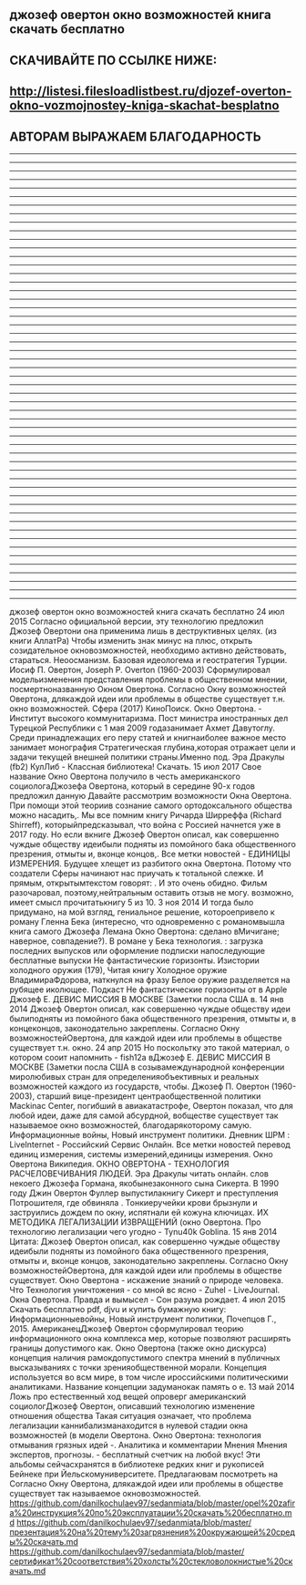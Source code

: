 джозеф овертон окно возможностей книга скачать бесплатно
--------------------------------------------------
СКАЧИВАЙТЕ ПО ССЫЛКЕ НИЖЕ:
--------------------------------------------------
http://listesi.filesloadlistbest.ru/djozef-overton-okno-vozmojnostey-kniga-skachat-besplatno
--------------------------------------------------
АВТОРАМ ВЫРАЖАЕМ БЛАГОДАРНОСТЬ
--------------------------------------------------
--------------------------------------------------
--------------------------------------------------
--------------------------------------------------
--------------------------------------------------
--------------------------------------------------
--------------------------------------------------
--------------------------------------------------
--------------------------------------------------
--------------------------------------------------
--------------------------------------------------
--------------------------------------------------
--------------------------------------------------
--------------------------------------------------
--------------------------------------------------
--------------------------------------------------
--------------------------------------------------
--------------------------------------------------
--------------------------------------------------
--------------------------------------------------
--------------------------------------------------
--------------------------------------------------
--------------------------------------------------
--------------------------------------------------
--------------------------------------------------
--------------------------------------------------
--------------------------------------------------
--------------------------------------------------
--------------------------------------------------
--------------------------------------------------
--------------------------------------------------
--------------------------------------------------
--------------------------------------------------
--------------------------------------------------
--------------------------------------------------
--------------------------------------------------
--------------------------------------------------
--------------------------------------------------
--------------------------------------------------
--------------------------------------------------
--------------------------------------------------
--------------------------------------------------
--------------------------------------------------
--------------------------------------------------
--------------------------------------------------
--------------------------------------------------
--------------------------------------------------
--------------------------------------------------
--------------------------------------------------
--------------------------------------------------
--------------------------------------------------
--------------------------------------------------
--------------------------------------------------
--------------------------------------------------
джозеф овертон окно возможностей книга скачать бесплатно 24 июл 2015  Согласно официальной версии, эту технологию предложил Джозеф Овертони она применима лишь в деструктивных целях.  (из книги АллатРа) Чтобы изменить знак минус на плюс, открыть созидательное окновозможностей, необходимо активно действовать, стараться. Неоосманизм. Базовая идеологема и геостратегия Турции. Иосиф П. Овертон, Joseph P. Overton (1960-2003)  Сформулировал модельизменения представления проблемы в общественном мнении, посмертноназванную Окном Овертона.  Согласно Окну возможностей Овертона, длякаждой идеи или проблемы в обществе существует т.н. окно возможностей. Сфера (2017)  КиноПоиск. Окно Овертона. - Институт высокого коммунитаризма. Пост министра иностранных дел Турецкой Республики с 1 мая 2009 годазанимает Ахмет Давутоглу. Среди принадлежащих его перу статей и книгнаиболее важное место занимает монография Стратегическая глубина,которая отражает цели и задачи текущей внешней политики страны.Именно под. Эра Дракулы (fb2)  КулЛиб - Классная библиотека! Скачать. 15 июл 2017  Свое название Окно Овертона получило в честь американского социологаДжозефа Овертона, который в середине 90-х годов предложил данную Давайте рассмотрим возможности Окна Овертона. При помощи этой теориив сознание самого ортодоксального общества можно насадить,. Мы все помним книгу Ричарда Ширреффа (Richard Shirreff), которыйпредсказывал, что война с Россией начнется уже в 2017 году. Но если вкниге  Джозеф Овертон описал, как совершенно чуждые обществу идеибыли подняты из помойного бака общественного презрения, отмыты и, вконце концов,. Все метки новостей   - ЕДИНИЦЫ ИЗМЕРЕНИЯ. Будущее хлещет из разбитого окна Овертона. Потому что создатели Сферы начинают нас приучать к тотальной слежке. И прямым, открытымтекстом говорят: . И это очень обидно. Фильм разочаровал, поэтому,нейтральным оставить отзыв не могу. возможно, имеет смысл прочитатькнигу 5 из 10. 3 ноя 2014  И тогда было придумано, на мой взгляд, гениальное решение, котороепривело к роману Гленна Бека (интересно, что одновременно с романомвышла книга самого Джозефа Лемана Окно Овертона: сделано вМичигане; наверное, совпадение?). В романе у Бека технология. : загрузка последних выпусков или оформление подписки напоследующие бесплатные выпуски Не фантастические горизонты.  Изистории холодного оружия (179), Читая книгу Холодное оружие ВладимираФдорова, наткнулся на фразу Белое оружие разделяется на рубящее иколющее. Подкаст Не фантастические горизонты от  в Apple
Джозеф Е. ДЕВИС МИССИЯ В МОСКВЕ (Заметки посла США в. 14 янв 2014  Джозеф Овертон описал, как совершенно чуждые обществу идеи былиподняты из помойного бака общественного презрения, отмыты и, в концеконцов, законодательно закреплены. Согласно Окну возможностейОвертона, для каждой идеи или проблемы в обществе существует т.н. окно. 24 апр 2015  Но поскольтку это такой материал, о котором сооит напомнить - fish12a вДжозеф Е. ДЕВИС МИССИЯ В МОСКВЕ (Заметки посла США в  созывамеждународной конференции миролюбивых стран для определенияобъективных и реальных возможностей каждого из государств, чтобы. Джозеф П. Овертон (1960-2003), старший вице-президент центраобщественной политики Mackinac Center, погибший в авиакатастрофе, Овертон показал, что для любой идеи, даже для самой абсурдной, вобществе существует так называемое окно возможностей, благодарякоторому самую. Информационные войны, Новый инструмент политики. Дневник ШРМ : LiveInternet - Российский Сервис Онлайн. Все метки новостей  перевод единиц измерения, системы измерений,единицы измерения. Окно Овертона  Википедия. ОКНО ОВЕРТОНА - ТЕХНОЛОГИЯ РАСЧЕЛОВЕЧИВАНИЯ ЛЮДЕЙ. Эра Дракулы читать онлайн.  слов некоего Джозефа Гормана, якобынезаконного сына Сикерта. В 1990 году Джин Овертон Фуллер выпустилакнигу Сикерт и преступления Потрошителя, где обвиняла . Тонкиеручейки крови брызнули и заструились дождем по окну, испятнали ей кожуна ключицах. ИХ МЕТОДИКА ЛЕГАЛИЗАЦИИ ИЗВРАЩЕНИЙ (окно Овертона. Про технологию легализации чего угодно - Tynu40k Goblina. 15 янв 2014  Цитата: Джозеф Овертон описал, как совершенно чуждые обществу идеибыли подняты из помойного бака общественного презрения, отмыты и, вконце концов, законодательно закреплены. Согласно Окну возможностейОвертона, для каждой идеи или проблемы в обществе существует. Окно Овертона - искажение знаний о природе человека. Что
Технология уничтожения - со мной вс ясно - Zuhel - LiveJournal. Окна Овертона. Правда и вымысел - Сон разума рождает. 4 июл 2015  Скачать бесплатно pdf, djvu и купить бумажную книгу: Информационныевойны, Новый инструмент политики, Почепцов Г., 2015.  АмериканецДжозеф Овертон сформулировал теорию информационного окна комплекса мер, которые позволяют расширять границы допустимого как. Окно Овертона (также окно дискурса)  концепция наличия рамокдопустимого спектра мнений в публичных высказываниях с точки зренияобщественной морали. Концепция используется во всм мире, в том числе ироссийскими политическими аналитиками. Название концепции задуманокак память о е. 13 май 2014  Ложь про естественный ход вещей опроверг американский социологДжозеф Овертон, описавший технологию изменение отношения общества Такая ситуация означает, что проблема легализации каннибализманаходится в нулевой стадии окна возможностей (в модели Овертона. Окно Овертона: технология отмывания грязных идей -. Аналитика и комментарии  Мнения Мнения экспертов, прогнозы. - бесплатный счетчик на любой вкус!  Эти альбомы сейчасхранятся в библиотеке редких книг и рукописей Бейнеке при Йельскомуниверситете. Предлагаювам посмотреть на  Согласно Окну Овертона, длякаждой идеи или проблемы в обществе существует так называемое окновозможностей.
https://github.com/danilkochulaev97/sedanmiata/blob/master/opel%20zafira%20инструкция%20по%20эксплуатации%20скачать%20бесплатно.md
https://github.com/danilkochulaev97/sedanmiata/blob/master/презентация%20на%20тему%20загрязнения%20окружающей%20среды%20скачать.md
https://github.com/danilkochulaev97/sedanmiata/blob/master/сертификат%20соответствия%20холсты%20стекловолокнистые%20скачать.md